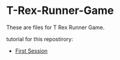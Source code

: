 # T-Rex-Runner-Game
These are files for T Rex Runner Game.

tutorial for this repostirory: 
- [First Session](https://www.youtube.com/watch?v=IXZvX4O-OCg)
